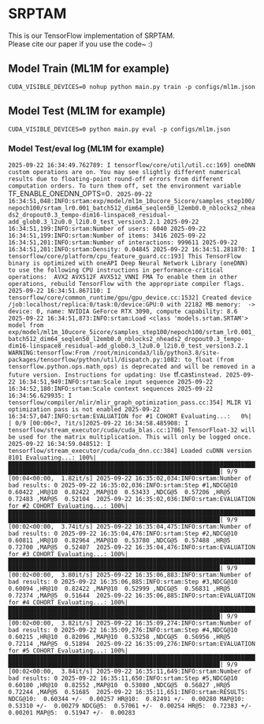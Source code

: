 # SRPTAM
This is our TensorFlow implementation of SRPTAM.  
Please cite our paper if you use the code~  :)  

## Model Train (ML1M for example)  
```CUDA_VISIBLE_DEVICES=0 nohup python main.py train -p configs/ml1m.json```  

## Model Test (ML1M for example)  
```CUDA_VISIBLE_DEVICES=0 python main.py eval -p configs/ml1m.json```  
###  Model Test/eval log (ML1M for example)  
`2025-09-22 16:34:49.762789: I tensorflow/core/util/util.cc:169] oneDNN custom operations are on. You may see slightly different numerical results due to floating-point round-off errors from different computation orders. To turn them off, set the environment variable `TF_ENABLE_ONEDNN_OPTS=0`.
2025-09-22 16:34:51,048:INFO:srtam:exp/model/ml1m_10ucore_5icore/samples_step100/nepoch100/srtam_lr0.001_batch512_dim64_seqlen50_l2emb0.0_nblocks2_nheads2_dropout0.3_tempo-dim16-linspace8_residual-add_glob0.3_l2u0.0_l2i0.0_test_version3.2.1
2025-09-22 16:34:51,199:INFO:srtam:Number of users: 6040
2025-09-22 16:34:51,199:INFO:srtam:Number of items: 3416
2025-09-22 16:34:51,201:INFO:srtam:Number of interactions: 999611
2025-09-22 16:34:51,201:INFO:srtam:Density: 0.04845
2025-09-22 16:34:51.281870: I tensorflow/core/platform/cpu_feature_guard.cc:193] This TensorFlow binary is optimized with oneAPI Deep Neural Network Library (oneDNN) to use the following CPU instructions in performance-critical operations:  AVX2 AVX512F AVX512_VNNI FMA
To enable them in other operations, rebuild TensorFlow with the appropriate compiler flags.
2025-09-22 16:34:51.867110: I tensorflow/core/common_runtime/gpu/gpu_device.cc:1532] Created device /job:localhost/replica:0/task:0/device:GPU:0 with 22182 MB memory:  -> device: 0, name: NVIDIA GeForce RTX 3090, compute capability: 8.6
2025-09-22 16:34:51,873:INFO:srtam:Load <class 'models.srtam.SRTAM'> model from exp/model/ml1m_10ucore_5icore/samples_step100/nepoch100/srtam_lr0.001_batch512_dim64_seqlen50_l2emb0.0_nblocks2_nheads2_dropout0.3_tempo-dim16-linspace8_residual-add_glob0.3_l2u0.0_l2i0.0_test_version3.2.1
WARNING:tensorflow:From /root/miniconda3/lib/python3.8/site-packages/tensorflow/python/util/dispatch.py:1082: to_float (from tensorflow.python.ops.math_ops) is deprecated and will be removed in a future version.
Instructions for updating:
Use `tf.cast` instead.
2025-09-22 16:34:51,949:INFO:srtam:Scale input sequence
2025-09-22 16:34:52,180:INFO:srtam:Scale context sequences
2025-09-22 16:34:56.629935: I tensorflow/compiler/mlir/mlir_graph_optimization_pass.cc:354] MLIR V1 optimization pass is not enabled
2025-09-22 16:34:57,047:INFO:srtam:EVALUATION for #1 COHORT
Evaluating...:   0%|                                                                                                                                          | 0/9 [00:00<?, ?it/s]2025-09-22 16:34:58.485908: I tensorflow/stream_executor/cuda/cuda_blas.cc:1786] TensorFloat-32 will be used for the matrix multiplication. This will only be logged once.
2025-09-22 16:34:59.048512: I tensorflow/stream_executor/cuda/cuda_dnn.cc:384] Loaded cuDNN version 8101
Evaluating...: 100%|██████████████████████████████████████████████████████████████████████████████████████████████████████████████████████████████████| 9/9 [00:04<00:00,  1.82it/s]
2025-09-22 16:35:02,034:INFO:srtam:Number of bad results: 0
2025-09-22 16:35:02,036:INFO:srtam:Step #1,NDCG@10  0.60422 ,HR@10  0.82422 ,MAP@10  0.53433 ,NDCG@5  0.57206 ,HR@5  0.72483 ,MAP@5  0.52104 
2025-09-22 16:35:02,036:INFO:srtam:EVALUATION for #2 COHORT
Evaluating...: 100%|██████████████████████████████████████████████████████████████████████████████████████████████████████████████████████████████████| 9/9 [00:02<00:00,  3.74it/s]
2025-09-22 16:35:04,475:INFO:srtam:Number of bad results: 0
2025-09-22 16:35:04,476:INFO:srtam:Step #2,NDCG@10  0.60811 ,HR@10  0.82964 ,MAP@10  0.53780 ,NDCG@5  0.57488 ,HR@5  0.72700 ,MAP@5  0.52407 
2025-09-22 16:35:04,476:INFO:srtam:EVALUATION for #3 COHORT
Evaluating...: 100%|██████████████████████████████████████████████████████████████████████████████████████████████████████████████████████████████████| 9/9 [00:02<00:00,  3.80it/s]
2025-09-22 16:35:06,883:INFO:srtam:Number of bad results: 0
2025-09-22 16:35:06,885:INFO:srtam:Step #3,NDCG@10  0.60094 ,HR@10  0.82422 ,MAP@10  0.52999 ,NDCG@5  0.56831 ,HR@5  0.72374 ,MAP@5  0.51644 
2025-09-22 16:35:06,885:INFO:srtam:EVALUATION for #4 COHORT
Evaluating...: 100%|██████████████████████████████████████████████████████████████████████████████████████████████████████████████████████████████████| 9/9 [00:02<00:00,  3.82it/s]
2025-09-22 16:35:09,274:INFO:srtam:Number of bad results: 0
2025-09-22 16:35:09,276:INFO:srtam:Step #4,NDCG@10  0.60215 ,HR@10  0.82096 ,MAP@10  0.53258 ,NDCG@5  0.56956 ,HR@5  0.72114 ,MAP@5  0.51894 
2025-09-22 16:35:09,276:INFO:srtam:EVALUATION for #5 COHORT
Evaluating...: 100%|██████████████████████████████████████████████████████████████████████████████████████████████████████████████████████████████████| 9/9 [00:02<00:00,  3.84it/s]
2025-09-22 16:35:11,649:INFO:srtam:Number of bad results: 0
2025-09-22 16:35:11,650:INFO:srtam:Step #5,NDCG@10  0.60180 ,HR@10  0.82552 ,MAP@10  0.53080 ,NDCG@5  0.56827 ,HR@5  0.72244 ,MAP@5  0.51685 
2025-09-22 16:35:11,651:INFO:srtam:RESULTS:
NDCG@10:  0.60344 +/-  0.00257
HR@10:  0.82491 +/-  0.00280
MAP@10:  0.53310 +/-  0.00279
NDCG@5:  0.57061 +/-  0.00254
HR@5:  0.72383 +/-  0.00201
MAP@5:  0.51947 +/-  0.00283
`


